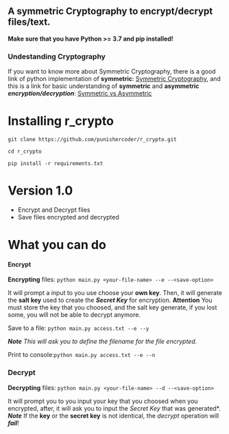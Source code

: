 ## A symmetric Cryptography to encrypt/decrypt files/text.

**Make sure that you have Python >= 3.7 and pip installed!**

### Undestanding Cryptography

 If you want to know more about Symmetric Cryptography, there is a good link of python implementation of **symmetric**: [Symmetric Cryptography](https://docs.python-guide.org/scenarios/crypto/), and this is a link for basic understanding of **symmetric** and **asymmetric** ***encryption/decryption***: [Symmetric vs Asymmetric](https://www.ssl2buy.com/wiki/symmetric-vs-asymmetric-encryption-what-are-differences)
 
# Installing r_crypto
``git clone https://github.com/punishercoder/r_crypto.git``

``cd r_crypto``

``pip install -r requirements.txt``


# Version 1.0
 - Encrypt and Decrypt files 
 - Save files encrypted and decrypted

# What you can do

#### Encrypt

 **Encrypting** files:
 ``python main.py <your-file-name> --e --<save-option>``
 
 It will prompt a input to you use choose your **own key**.
 Then, it will generate the **salt key** used to create the ***Secret Key*** for encryption.
 **Attention** You must store the key that you choosed, and the salt key generate, if you lost some, you will not be able to decrypt anymore.
  
 Save to a file: ``python main.py access.txt --e --y``
 
 ***Note*** *This will ask you to define the filename for the file encrypted.*
 
 Print to console:``python main.py access.txt --e --n``
 
### Decrypt
 
  **Decrypting** files:
  ``python main.py <your-file-name> --d --<save-option>``
  
  It will prompt you to you input your key that you choosed when you encrypted, after, it will ask you to input the *Secret Key* that was generated*. 
  ***Note*** If the **key** or the **secret key** is not identical, the *decrypt* operation will ***fail***!

 
 
